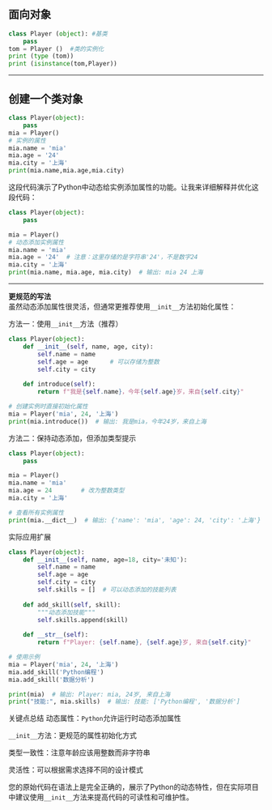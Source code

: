 ## 面向对象
```python
class Player (object): #基类
    pass
tom = Player ()  #类的实例化
print (type (tom))
print (isinstance(tom,Player))
```
---
## 创建一个类对象  
```python
class Player(object):
    pass
mia = Player()
# 实例的属性
mia.name = 'mia'
mia.age = '24'
mia.city = '上海'
print(mia.name,mia.age,mia.city)
```
这段代码演示了Python中动态给实例添加属性的功能。让我来详细解释并优化这段代码：
```python
class Player(object):
    pass

mia = Player()
# 动态添加实例属性
mia.name = 'mia'
mia.age = '24'  # 注意：这里存储的是字符串'24'，不是数字24
mia.city = '上海'
print(mia.name, mia.age, mia.city)  # 输出: mia 24 上海
```
---
**更规范的写法**  
虽然动态添加属性很灵活，但通常更推荐使用`__init__`方法初始化属性：

方法一：使用`__init__`方法（推荐）
```python
class Player(object):
    def __init__(self, name, age, city):
        self.name = name
        self.age = age      # 可以存储为整数
        self.city = city
    
    def introduce(self):
        return f"我是{self.name}，今年{self.age}岁，来自{self.city}"

# 创建实例时直接初始化属性
mia = Player('mia', 24, '上海')
print(mia.introduce())  # 输出: 我是mia，今年24岁，来自上海
```

方法二：保持动态添加，但添加类型提示
```python
class Player(object):
    pass

mia = Player()
mia.name = 'mia'
mia.age = 24        # 改为整数类型
mia.city = '上海'

# 查看所有实例属性
print(mia.__dict__)  # 输出: {'name': 'mia', 'age': 24, 'city': '上海'}
```
实际应用扩展
```python
class Player(object):
    def __init__(self, name, age=18, city='未知'):
        self.name = name
        self.age = age
        self.city = city
        self.skills = []  # 可以动态添加的技能列表
    
    def add_skill(self, skill):
        """动态添加技能"""
        self.skills.append(skill)
    
    def __str__(self):
        return f"Player: {self.name}, {self.age}岁, 来自{self.city}"

# 使用示例
mia = Player('mia', 24, '上海')
mia.add_skill('Python编程')
mia.add_skill('数据分析')

print(mia)  # 输出: Player: mia, 24岁, 来自上海
print("技能:", mia.skills)  # 输出: 技能: ['Python编程', '数据分析']
```
关键点总结
动态属性：`Python`允许运行时动态添加属性

`__init__`方法：更规范的属性初始化方式

类型一致性：注意年龄应该用整数而非字符串

灵活性：可以根据需求选择不同的设计模式

您的原始代码在语法上是完全正确的，展示了Python的动态特性，但在实际项目中建议使用`__init__`方法来提高代码的可读性和可维护性。
